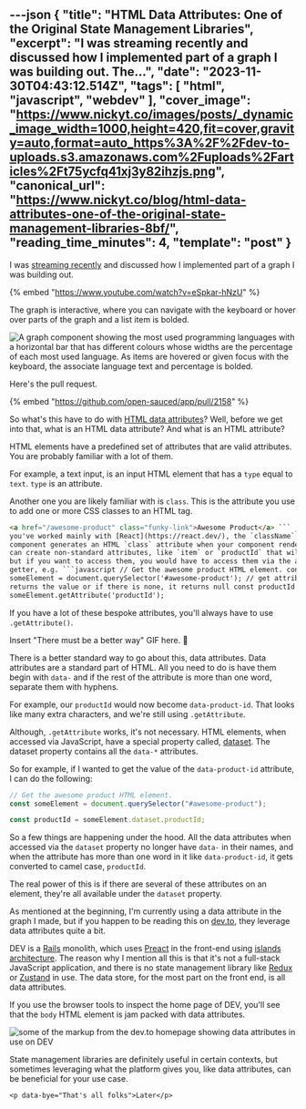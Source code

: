 ---json
{
  "title": "HTML Data Attributes: One of the Original State Management Libraries",
  "excerpt": "I was streaming recently and discussed how I implemented part of a graph I was building out.      The...",
  "date": "2023-11-30T04:43:12.514Z",
  "tags": [
    "html",
    "javascript",
    "webdev"
  ],
  "cover_image": "https://www.nickyt.co/images/posts/_dynamic_image_width=1000,height=420,fit=cover,gravity=auto,format=auto_https%3A%2F%2Fdev-to-uploads.s3.amazonaws.com%2Fuploads%2Farticles%2Ft75ycfq41xj3y82ihzjs.png",
  "canonical_url": "https://www.nickyt.co/blog/html-data-attributes-one-of-the-original-state-management-libraries-8bf/",
  "reading_time_minutes": 4,
  "template": "post"
}
---

I was [streaming recently](https://nickyt.live) and discussed how I implemented part of a graph I was building out.

{% embed "https://www.youtube.com/watch?v=eSpkar-hNzU" %}

The graph is interactive, where you can navigate with the keyboard or hover over parts of the graph and a list item is bolded.

![A graph component showing the most used programming languages with a horizontal bar that has different colours whose widths are the percentage of each most used language. As items are hovered or given focus with the keyboard, the associate language text and percentage is bolded.](https://www.nickyt.co/images/posts/_uploads_articles_d438ysat5nngz1efqije.gif)

Here's the pull request.

{% embed "https://github.com/open-sauced/app/pull/2158" %}

So what's this have to do with [HTML data attributes](https://developer.mozilla.org/en-US/docs/Learn/HTML/Howto/Use_data_attributes)? Well, before we get into that, what is an HTML data attribute? And what is an HTML attribute?

HTML elements have a predefined set of attributes that are valid attributes. You are probably familiar with a lot of them.

For example, a text input, is an input HTML element that has a `type` equal to `text`. `type` is an attribute.

Another one you are likely familiar with is `class`. This is the attribute you use to add one or more CSS classes to an HTML tag.

````html
<a href="/awesome-product" class="funky-link">Awesome Product</a> ``` _Note: If
you've worked mainly with [React](https://react.dev/), the `className` prop on a
component generates an HTML `class` attribute when your component renders._ You
can create non-standard attributes, like `item` or `productId` that will work,
but if you want to access them, you would have to access them via the attribute
getter, e.g. ```javascript // Get the awesome product HTML element. const
someElement = document.querySelector('#awesome-product'); // get attribute
returns the value or if there is none, it returns null const productId =
someElement.getAttribute('productId');
````

If you have a lot of these bespoke attributes, you'll always have to use `.getAttribute()`.

Insert "There must be a better way" GIF here. 🤣

There is a better standard way to go about this, data attributes. Data attributes are a standard part of HTML. All you need to do is have them begin with `data-` and if the rest of the attribute is more than one word, separate them with hyphens.

For example, our `productId` would now become `data-product-id`. That looks like many extra characters, and we're still using `.getAttribute`.

Although, `.getAttribute` works, it's not necessary. HTML elements, when accessed via JavaScript, have a special property called, [dataset](https://developer.mozilla.org/en-US/docs/Web/API/HTMLElement/dataset). The dataset property contains all the `data-*` attributes.

So for example, if I wanted to get the value of the `data-product-id` attribute, I can do the following:

```javascript
// Get the awesome product HTML element.
const someElement = document.querySelector("#awesome-product");

const productId = someElement.dataset.productId;
```

So a few things are happening under the hood. All the data attributes when accessed via the `dataset` property no longer have `data-` in their names, and when the attribute has more than one word in it like `data-product-id`, it gets converted to camel case, `productId`.

The real power of this is if there are several of these attributes on an element, they're all available under the `dataset` property.

As mentioned at the beginning, I'm currently using a data attribute in the graph I made, but if you happen to be reading this on [dev.to](https://dev.to), they leverage data attributes quite a bit.

DEV is a [Rails](https://rubyonrails.org/) monolith, which uses [Preact](https://preactjs.com/) in the front-end using [islands architecture](https://www.patterns.dev/vanilla/islands-architecture). The reason why I mention all this is that it's not a full-stack JavaScript application, and there is no state management library like [Redux](https://redux.js.org/) or [Zustand](https://github.com/pmndrs/zustand) in use. The data store, for the most part on the front end, is all data attributes.

If you use the browser tools to inspect the home page of DEV, you'll see that the `body` HTML element is jam packed with data attributes.

![some of the markup from the dev.to homepage showing data attributes in use on DEV](https://www.nickyt.co/images/posts/_uploads_articles_3z5fetfxrdl8awwrp8jk.png)

State management libraries are definitely useful in certain contexts, but sometimes leveraging what the platform gives you, like data attributes, can be beneficial for your use case.

`<p data-bye="That's all folks">Later</p>`
